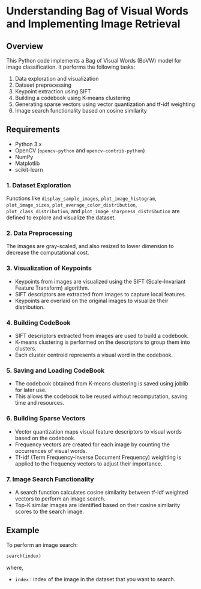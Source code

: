 <h1> Understanding Bag of Visual Words and Implementing Image Retrieval</h1>

## Overview
This Python code implements a Bag of Visual Words (BoVW) model for image classification. It performs the following tasks:

1. Data exploration and visualization
2. Dataset preprocessing
3. Keypoint extraction using SIFT
4. Building a codebook using K-means clustering
5. Generating sparse vectors using vector quantization and tf-idf weighting
6. Image search functionality based on cosine similarity

## Requirements
- Python 3.x
- OpenCV (`opencv-python` and `opencv-contrib-python`)
- NumPy
- Matplotlib
- scikit-learn

### 1. Dataset Exploration 
Functions like `display_sample_images`, `plot_image_histogram`, `plot_image_sizes`, `plot_average_color_distribution`, `plot_class_distribution`, and `plot_image_sharpness_distribution` are defined to explore and visualize the dataset.

### 2. Data Preprocessing
The images are gray-scaled, and also resized to lower dimension to decrease the computational cost.

### 3. Visualization of Keypoints
- Keypoints from images are visualized using the SIFT (Scale-Invariant Feature Transform) algorithm.
- SIFT descriptors are extracted from images to capture local features.
- Keypoints are overlaid on the original images to visualize their distribution.

### 4. Building CodeBook
- SIFT descriptors extracted from images are used to build a codebook.
- K-means clustering is performed on the descriptors to group them into clusters.
- Each cluster centroid represents a visual word in the codebook.

### 5. Saving and Loading CodeBook
- The codebook obtained from K-means clustering is saved using joblib for later use.
- This allows the codebook to be reused without recomputation, saving time and resources.

### 6. Building Sparse Vectors
- Vector quantization maps visual feature descriptors to visual words based on the codebook.
- Frequency vectors are created for each image by counting the occurrences of visual words.
- Tf-idf (Term Frequency-Inverse Document Frequency) weighting is applied to the frequency vectors to adjust their importance.

### 7. Image Search Functionality
- A search function calculates cosine similarity between tf-idf weighted vectors to perform an image search.
- Top-K similar images are identified based on their cosine similarity scores to the search image.

## Example
To perform an image search:
```python
search(index)
```
where,
- `index` : index of the image in the dataset that you want to search.
